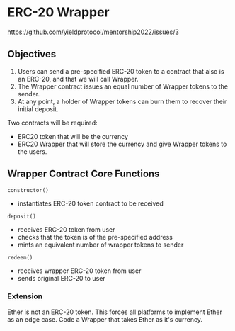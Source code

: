 # ERC-20 Wrapper

https://github.com/yieldprotocol/mentorship2022/issues/3

## Objectives

1. Users can send a pre-specified ERC-20 token to a contract that also is an ERC-20, and that we will call Wrapper.
2. The Wrapper contract issues an equal number of Wrapper tokens to the sender.
3. At any point, a holder of Wrapper tokens can burn them to recover their initial deposit.

Two contracts will be required:

- ERC20 token that will be the currency
- ERC20 Wrapper that will store the currency and give Wrapper tokens to the users.

## Wrapper Contract Core Functions

`constructor()`

- instantiates ERC-20 token contract to be received

`deposit()`

- receives ERC-20 token from user
- checks that the token is of the pre-specified address
- mints an equivalent number of wrapper tokens to sender

`redeem()`

- receives wrapper ERC-20 token from user
- sends original ERC-20 to user

### Extension

Ether is not an ERC-20 token. This forces all platforms to implement Ether as an edge case. Code a Wrapper that takes Ether as it's currency.
